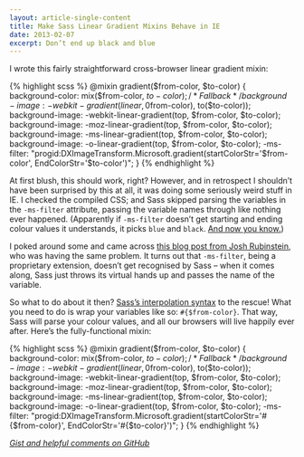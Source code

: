 ```yaml
---
layout: article-single-content
title: Make Sass Linear Gradient Mixins Behave in IE
date: 2013-02-07
excerpt: Don’t end up black and blue
---
```


I wrote this fairly straightforward cross-browser linear gradient mixin:

{% highlight scss %}
@mixin gradient($from-color, $to-color) {
  background-color: mix($from-color, $to-color); /* Fallback */
  background-image: -webkit-gradient(linear, 0% 0%, 0% 100%, from($from-color), to($to-color));
  background-image: -webkit-linear-gradient(top, $from-color, $to-color);
  background-image:    -moz-linear-gradient(top, $from-color, $to-color);
  background-image:     -ms-linear-gradient(top, $from-color, $to-color);
  background-image:      -o-linear-gradient(top, $from-color, $to-color);
  -ms-filter: "progid:DXImageTransform.Microsoft.gradient(startColorStr='$from-color', EndColorStr='$to-color')";
}
{% endhighlight %}

At first blush, this should work, right? However, and in retrospect I shouldn’t have been surprised by this at all, it was doing some seriously weird stuff in IE. I checked the compiled CSS; and Sass skipped parsing the variables in the `-ms-filter` attribute, passing the variable names through like nothing ever happened. (Apparently if `-ms-filter` doesn’t get starting and ending colour values it understands, it picks `blue` and `black`. [And now you know.](http://www.youtube.com/watch?v=pele5vptVgc))

I poked around some and came across [this blog post from Josh Rubinstein](http://hungrysquirrel.posterous.com/sass-mixin-for-ie-linear-gradient-filter), who was having the same problem. It turns out that `-ms-filter`, being a proprietary extension, doesn’t get recognised by Sass &ndash; when it comes along, Sass just throws its virtual hands up and passes the name of the variable.

So what to do about it then? [Sass’s interpolation syntax](http://sass-lang.com/docs/yardoc/file.SASS_REFERENCE.html#interpolation_) to the rescue! What you need to do is wrap your variables like so: `#{$from-color}`. That way, Sass will parse your colour values, and all our browsers will live happily ever after. Here’s the fully-functional mixin:

{% highlight scss %}
@mixin gradient($from-color, $to-color) {
  background-color: mix($from-color, $to-color); /* Fallback */
  background-image: -webkit-gradient(linear, 0% 0%, 0% 100%, from($from-color), to($to-color));
  background-image: -webkit-linear-gradient(top, $from-color, $to-color);
  background-image:    -moz-linear-gradient(top, $from-color, $to-color);
  background-image:     -ms-linear-gradient(top, $from-color, $to-color);
  background-image:      -o-linear-gradient(top, $from-color, $to-color);
  -ms-filter: "progid:DXImageTransform.Microsoft.gradient(startColorStr='#{$from-color}', EndColorStr='#{$to-color}')";
}
{% endhighlight %}

*[Gist and helpful comments on GitHub](https://gist.github.com/nickpiesco/4731166)*